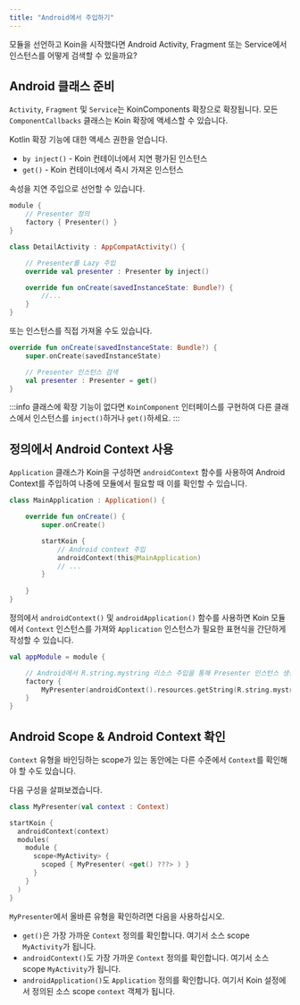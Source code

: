 ```yaml
---
title: "Android에서 주입하기"
---
```

모듈을 선언하고 Koin을 시작했다면 Android Activity, Fragment 또는 Service에서 인스턴스를 어떻게 검색할 수 있을까요?

## Android 클래스 준비

`Activity`, `Fragment` 및 `Service`는 KoinComponents 확장으로 확장됩니다. 모든 `ComponentCallbacks` 클래스는 Koin 확장에 액세스할 수 있습니다.

Kotlin 확장 기능에 대한 액세스 권한을 얻습니다.

* `by inject()` - Koin 컨테이너에서 지연 평가된 인스턴스
* `get()` - Koin 컨테이너에서 즉시 가져온 인스턴스

속성을 지연 주입으로 선언할 수 있습니다.

```kotlin
module {
    // Presenter 정의
    factory { Presenter() }
}
```

```kotlin
class DetailActivity : AppCompatActivity() {

    // Presenter를 Lazy 주입
    override val presenter : Presenter by inject()

    override fun onCreate(savedInstanceState: Bundle?) {
        //...
    }
}
```

또는 인스턴스를 직접 가져올 수도 있습니다.

```kotlin
override fun onCreate(savedInstanceState: Bundle?) {
    super.onCreate(savedInstanceState)

    // Presenter 인스턴스 검색
    val presenter : Presenter = get()
}  
```

:::info
클래스에 확장 기능이 없다면 `KoinComponent` 인터페이스를 구현하여 다른 클래스에서 인스턴스를 `inject()`하거나 `get()`하세요.
:::

## 정의에서 Android Context 사용

`Application` 클래스가 Koin을 구성하면 `androidContext` 함수를 사용하여 Android Context를 주입하여 나중에 모듈에서 필요할 때 이를 확인할 수 있습니다.

```kotlin
class MainApplication : Application() {

    override fun onCreate() {
        super.onCreate()

        startKoin {
            // Android context 주입
            androidContext(this@MainApplication)
            // ...
        }
        
    }
}
```

정의에서 `androidContext()` 및 `androidApplication()` 함수를 사용하면 Koin 모듈에서 `Context` 인스턴스를 가져와 `Application` 인스턴스가 필요한 표현식을 간단하게 작성할 수 있습니다.

```kotlin
val appModule = module {

    // Android에서 R.string.mystring 리소스 주입을 통해 Presenter 인스턴스 생성
    factory {
        MyPresenter(androidContext().resources.getString(R.string.mystring))
    }
}
```

## Android Scope & Android Context 확인

`Context` 유형을 바인딩하는 scope가 있는 동안에는 다른 수준에서 `Context`를 확인해야 할 수도 있습니다.

다음 구성을 살펴보겠습니다.

```kotlin
class MyPresenter(val context : Context)

startKoin {
  androidContext(context)
  modules(
    module {
      scope<MyActivity> {
        scoped { MyPresenter( <get() ???> ) }
      }
    }
  )
}
```

`MyPresenter`에서 올바른 유형을 확인하려면 다음을 사용하십시오.
- `get()`은 가장 가까운 `Context` 정의를 확인합니다. 여기서 소스 scope `MyActivity`가 됩니다.
- `androidContext()`도 가장 가까운 `Context` 정의를 확인합니다. 여기서 소스 scope `MyActivity`가 됩니다.
- `androidApplication()`도 `Application` 정의를 확인합니다. 여기서 Koin 설정에서 정의된 소스 scope `context` 객체가 됩니다.